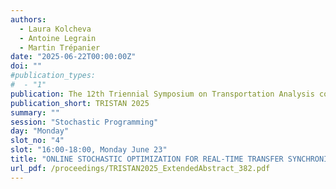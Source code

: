 ```yaml
---
authors:
  - Laura Kolcheva
  - Antoine Legrain
  - Martin Trépanier
date: "2025-06-22T00:00:00Z"
doi: ""
#publication_types:
#  - "1"
publication: The 12th Triennial Symposium on Transportation Analysis conference
publication_short: TRISTAN 2025
summary: ""
session: "Stochastic Programming"
day: "Monday"
slot_no: "4"
slot: "16:00-18:00, Monday June 23"
title: "ONLINE STOCHASTIC OPTIMIZATION FOR REAL-TIME TRANSFER SYNCHRONIZATION IN PUBLIC TRANSIT NETWORKS"
url_pdf: /proceedings/TRISTAN2025_ExtendedAbstract_382.pdf
---
```

